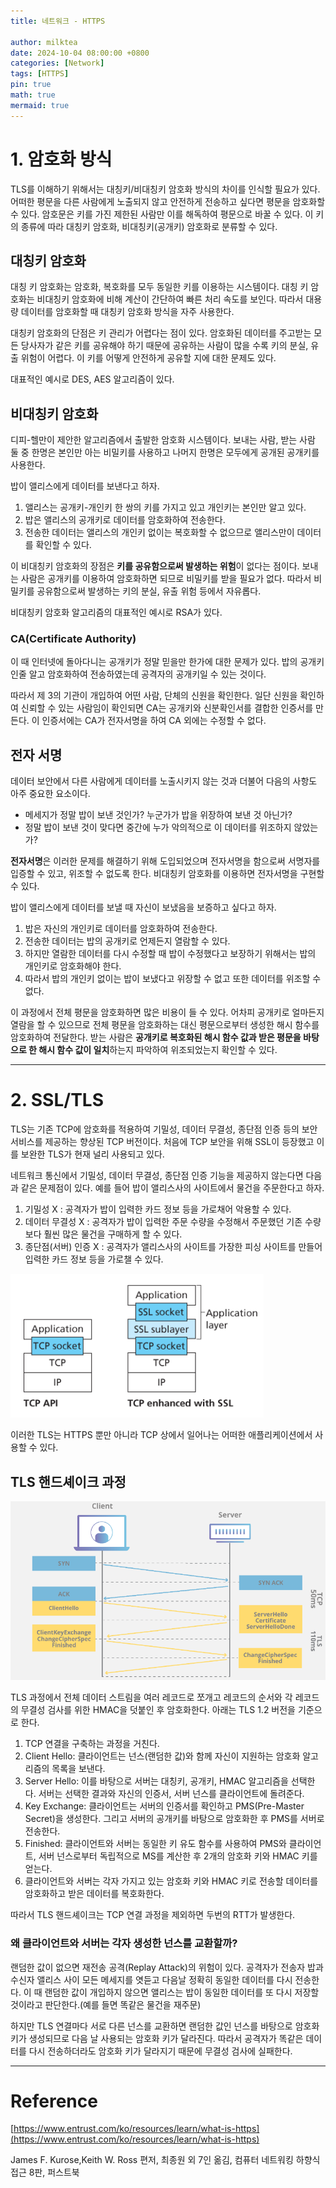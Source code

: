 ```yaml
---
title: 네트워크 - HTTPS

author: milktea
date: 2024-10-04 08:00:00 +0800
categories: [Network]
tags: [HTTPS]
pin: true
math: true
mermaid: true
---
```


# 1. 암호화 방식

TLS를 이해하기 위해서는 대칭키/비대칭키 암호화 방식의 차이를 인식할 필요가 있다.
어떠한 평문을 다른 사람에게 노출되지 않고 안전하게 전송하고 싶다면 평문을 암호화할 수 있다.
암호문은 키를 가진 제한된 사람만 이를 해독하여 평문으로 바꿀 수 있다.
이 키의 종류에 따라 대칭키 암호화, 비대칭키(공개키) 암호화로 분류할 수 있다.

## 대칭키 암호화

대칭 키 암호화는 암호화, 복호화를 모두 동일한 키를 이용하는 시스템이다.
대칭 키 암호화는 비대칭키 암호화에 비해 계산이 간단하여 빠른 처리 속도를 보인다.
따라서 대용량 데이터를 암호화할 때 대칭키 암호화 방식을 자주 사용한다.

대칭키 암호화의 단점은 키 관리가 어렵다는 점이 있다.
암호화된 데이터를 주고받는 모든 당사자가 같은 키를 공유해야 하기 때문에 공유하는 사람이 많을 수록 키의 분실, 유출 위험이 어렵다.
이 키를 어떻게 안전하게 공유할 지에 대한 문제도 있다.

대표적인 예시로 DES, AES 알고리즘이 있다.

## 비대칭키 암호화

디피-헬만이 제안한 알고리즘에서 출발한 암호화 시스템이다.
보내는 사람, 받는 사람 둘 중 한명은 본인만 아는 비밀키를 사용하고 나머지 한명은 모두에게 공개된 공개키를 사용한다.

밥이 앨리스에게 데이터를 보낸다고 하자.

1. 앨리스는 공개키-개인키 한 쌍의 키를 가지고 있고 개인키는 본인만 알고 있다.
2. 밥은 앨리스의 공개키로 데이터를 암호화하여 전송한다.
3. 전송한 데이터는 앨리스의 개인키 없이는 복호화할 수 없으므로 앨리스만이 데이터를 확인할 수 있다.

이 비대칭키 암호화의 장점은 **키를 공유함으로써 발생하는 위험**이 없다는 점이다.
보내는 사람은 공개키를 이용하여 암호화하면 되므로 비밀키를 받을 필요가 없다.
따라서 비밀키를 공유함으로써 발생하는 키의 분실, 유출 위험 등에서 자유롭다.

비대칭키 암호화 알고리즘의 대표적인 예시로 RSA가 있다.

### CA(Certificate Authority)

이 때 인터넷에 돌아다니는 공개키가 정말 믿을만 한가에 대한 문제가 있다.
밥의 공개키인줄 알고 암호화하여 전송하였는데 공격자의 공개키일 수 있는 것이다.

따라서 제 3의 기관이 개입하여 어떤 사람, 단체의 신원을 확인한다.
일단 신원을 확인하여 신뢰할 수 있는 사람임이 확인되면 CA는 공개키와 신분확인서를 결합한 인증서를 만든다.
이 인증서에는 CA가 전자서명을 하여 CA 외에는 수정할 수 없다.


## 전자 서명

데이터 보안에서 다른 사람에게 데이터를 노출시키지 않는 것과 더불어 다음의 사항도 아주 중요한 요소이다.

- 메세지가 정말 밥이 보낸 것인가? 누군가가 밥을 위장하여 보낸 것 아닌가?
- 정말 밥이 보낸 것이 맞다면 중간에 누가 악의적으로 이 데이터를 위조하지 않았는가?

**전자서명**은 이러한 문제를 해결하기 위해 도입되었으며 전자서명을 함으로써 서명자를 입증할 수 있고, 위조할 수 없도록 한다.
비대칭키 암호화를 이용하면 전자서명을 구현할 수 있다.

밥이 앨리스에게 데이터를 보낼 때 자신이 보냈음을 보증하고 싶다고 하자.

1. 밥은 자신의 개인키로 데이터를 암호화하여 전송한다.
2. 전송한 데이터는 밥의 공개키로 언제든지 열람할 수 있다.
3. 하지만 열람한 데이터를 다시 수정할 때 밥이 수정했다고 보장하기 위해서는 밥의 개인키로 암호화해야 한다.
4. 따라서 밥의 개인키 없이는 밥이 보냈다고 위장할 수 없고 또한 데이터를 위조할 수 없다.

이 과정에서 전체 평문을 암호화하면 많은 비용이 들 수 있다.
어차피 공개키로 얼마든지 열람을 할 수 있으므로 전체 평문을 암호화하는 대신 평문으로부터 생성한 해시 함수를 암호화하여 전달한다.
받는 사람은 **공개키로 복호화된 해시 함수 값과 받은 평문을 바탕으로 한 해시 함수 값이 일치**하는지 파악하여 위조되었는지 확인할 수 있다.


---

# 2. SSL/TLS

TLS는 기존 TCP에 암호화를 적용하여 기밀성, 데이터 무결성, 종단점 인증 등의 보안 서비스를 제공하는 향상된 TCP 버전이다.
처음에 TCP 보안을 위해 SSL이 등장했고 이를 보완한 TLS가 현재 널리 사용되고 있다.

네트워크 통신에서 기밀성, 데이터 무결성, 종단점 인증 기능을 제공하지 않는다면 다음과 같은 문제점이 있다.
예를 들어 밥이 앨리스사의 사이트에서 물건을 주문한다고 하자.

1. 기밀성 X : 공격자가 밥이 입력한 카드 정보 등을 가로채어 악용할 수 있다.
2. 데이터 무결성 X : 공격자가 밥이 입력한 주문 수량을 수정해서 주문했던 기존 수량보다 훨씬 많은 물건을 구매하게 할 수 있다.
3. 종단점(서버) 인증 X : 공격자가 앨리스사의 사이트를 가장한 피싱 사이트를 만들어 입력한 카드 정보 등을 가로챌 수 있다.

![img.png](/assets/img/posts/network/study-2-3/img.png)

이러한 TLS는 HTTPS 뿐만 아니라 TCP 상에서 일어나는 어떠한 애플리케이션에서 사용할 수 있다.

## TLS 핸드셰이크 과정

![img.png](../assets/img/network/study-2-3/img_1.png)

TLS 과정에서 전체 데이터 스트림을 여러 레코드로 쪼개고 레코드의 순서와 각 레코드의 무결성 검사를 위한 HMAC을 덧붙인 후 암호화한다.
아래는 TLS 1.2 버전을 기준으로 한다.

1. TCP 연결을 구축하는 과정을 거친다.
2. Client Hello: 클라이언트는 넌스(랜덤한 값)와 함께 자신이 지원하는 암호화 알고리즘의 목록을 보낸다.
3. Server Hello: 이를 바탕으로 서버는 대칭키, 공개키, HMAC 알고리즘을 선택한다. 서버는 선택한 결과와 자신의 인증서, 서버 넌스를 클라이언트에 돌려준다.
4. Key Exchange: 클라이언트는 서버의 인증서를 확인하고 PMS(Pre-Master Secret)을 생성한다. 그리고 서버의 공개키를 바탕으로 암호화한 후 PMS를 서버로 전송한다.
5. Finished: 클라이언트와 서버는 동일한 키 유도 함수를 사용하여 PMS와 클라이언트, 서버 넌스로부터 독립적으로 MS를 계산한 후 2개의 암호화 키와 HMAC 키를 얻는다.
6. 클라이언트와 서버는 각자 가지고 있는 암호화 키와 HMAC 키로 전송할 데이터를 암호화하고 받은 데이터를 복호화한다.

따라서 TLS 핸드셰이크는 TCP 연결 과정을 제외하면 두번의 RTT가 발생한다.


### 왜 클라이언트와 서버는 각자 생성한 넌스를 교환할까?

랜덤한 값이 없으면 재전송 공격(Replay Attack)의 위험이 있다.
공격자가 전송자 밥과 수신자 앨리스 사이 모든 메세지를 엿듣고 다음날 정확히 동일한 데이터를 다시 전송한다.
이 때 랜덤한 값이 개입하지 않으면 앨리스는 밥이 동일한 데이터를 또 다시 저장할 것이라고 판단한다.(예를 들면 똑같은 물건을 재주문)

하지만 TLS 연결마다 서로 다른 넌스를 교환하면 랜덤한 값인 넌스를 바탕으로 암호화 키가 생성되므로 다음 날 사용되는 암호화 키가 달라진다.
따라서 공격자가 똑같은 데이터를 다시 전송하더라도 암호화 키가 달라지기 때문에 무결성 검사에 실패한다.



---
# Reference

[https://www.entrust.com/ko/resources/learn/what-is-https](https://www.entrust.com/ko/resources/learn/what-is-https)

James F. Kurose,Keith W. Ross 편저, 최종원 외 7인 옮김, 컴퓨터 네트워킹 하향식 접근 8판, 퍼스트북
